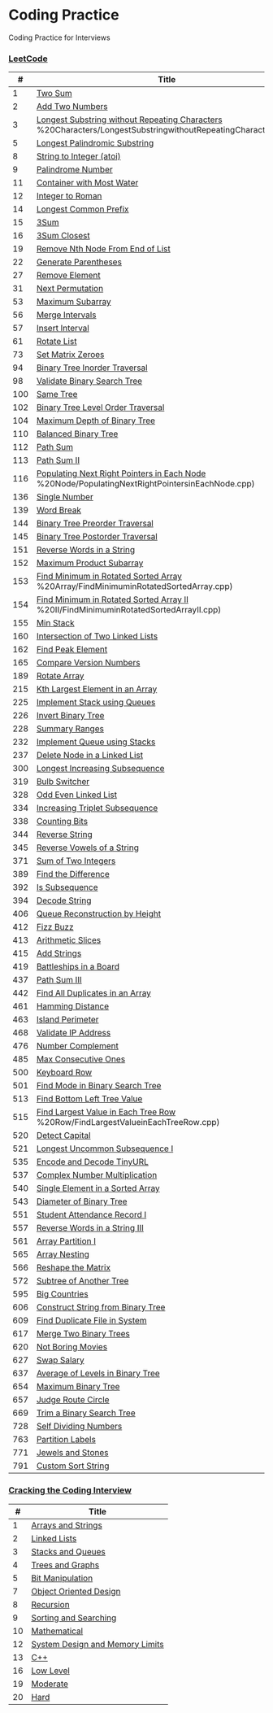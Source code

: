 # Coding Practice

Coding Practice for Interviews

### [LeetCode](./LeetCode)

| # | Title | Difficulty |
|---| ----- | ---------- |
|1|[Two Sum](./LeetCode/Two%20Sum/README.md) |Easy|
|2|[Add Two Numbers](./LeetCode/Add%20Two%20Numbers/README.md) |Medium|
|3|[Longest Substring without Repeating Characters](./LeetCode/Longest%20Substring%20without%20Repeating%20Characters/README.md) %20Characters/LongestSubstringwithoutRepeatingCharacters.cpp)|Medium|
|5|[Longest Palindromic Substring](./LeetCode/Longest%20Palindromic%20Substring/README.md) |Medium|
|8|[String to Integer (atoi)](./LeetCode/String%20to%20Integer/README.md) |Medium|
|9|[Palindrome Number](./LeetCode/Palindrome%20Number/README.md) |Easy|
|11|[Container with Most Water](./LeetCode/Container%20with%20Most%20Water/README.md) |Medium|
|12|[Integer to Roman](./LeetCode/Integer%20to%20Roman/README.md) |Medium|
|14|[Longest Common Prefix](./LeetCode/Longest%20Common%20Prefix/README.md) |Easy|
|15|[3Sum](./LeetCode/3Sum/README.md) |Medium|
|16|[3Sum Closest](./LeetCode/3Sum%20Closest/README.md) |Medium|
|19|[Remove Nth Node From End of List](./LeetCode/Remove%20Nth%20Node%20From%20End%20of%20List/README.md) |Medium|
|22|[Generate Parentheses](./LeetCode/Generate%20Parentheses/README.md) |Medium|
|27|[Remove Element](./LeetCode/Remove%20Element/README.md) |Easy|
|31|[Next Permutation](./LeetCode/Next%20Permutation/README.md) |Medium|
|53|[Maximum Subarray](./LeetCode/Maximum%20Subarray/README.md) |Easy|
|56|[Merge Intervals](./LeetCode/Merge%20Intervals/README.md) |Medium|
|57|[Insert Interval](./LeetCode/Insert%20Interval/README.md) |Hard|
|61|[Rotate List](./LeetCode/Rotate%20List/README.md) |Medium|
|73|[Set Matrix Zeroes](./LeetCode/Set%20Matrix%20Zeroes/README.md) |Medium|
|94|[Binary Tree Inorder Traversal](./LeetCode/Binary%20Tree%20Inorder%20Traversal/README.md) |Medium|
|98|[Validate Binary Search Tree](./LeetCode/Validate%20Binary%20Search%20Tree/README.md) |Medium|
|100|[Same Tree](./LeetCode/Same%20Tree/README.md) |Easy|
|102|[Binary Tree Level Order Traversal](./LeetCode/Binary%20Tree%20Level%20Order%20Traversal/README.md) |Medium|
|104|[Maximum Depth of Binary Tree](./LeetCode/Maximum%20Depth%20of%20Binary%20Tree/README.md) |Easy|
|110|[Balanced Binary Tree](./LeetCode/Balanced%20Binary%20Tree/README.md) |Easy|
|112|[Path Sum](./LeetCode/Path%20Sum/README.md) |Easy|
|113|[Path Sum II](./LeetCode/Path%20Sum%20II/README.md) |Medium|
|116|[Populating Next Right Pointers in Each Node](./LeetCode/Populating%20Next%20Right%20Pointers%20in%20Each%20Node/README.md) %20Node/PopulatingNextRightPointersinEachNode.cpp)|Medium|
|136|[Single Number](./LeetCode/Single%Number/README.md) |Easy|
|139|[Word Break](./LeetCode/Word%20Break/README.md) |Medium|
|144|[Binary Tree Preorder Traversal](./LeetCode/Binary%20Tree%20Preorder%20Traversal/README.md) |Medium|
|145|[Binary Tree Postorder Traversal](./LeetCode/Binary%20Tree%20Postorder%20Traversal/README.md) |Medium|
|151|[Reverse Words in a String](./LeetCode/Reverse%20Words%20in%20a%20String/README.md) |Medium|
|152|[Maximum Product Subarray](./LeetCode/Maximum%20Product%20Subarray/README.md) |Medium|
|153|[Find Minimum in Rotated Sorted Array](./LeetCode/Find%20Minimum%20in%20Rotated%20Sorted%20Array/README.md) %20Array/FindMinimuminRotatedSortedArray.cpp)|Medium|
|154|[Find Minimum in Rotated Sorted Array II](./LeetCode/Find%20Minimum%20in%20Rotated%20Sorted%20Array%20II/README.md) %20II/FindMinimuminRotatedSortedArrayII.cpp)|Hard|
|155|[Min Stack](./LeetCode/Min%20Stack/README.md) |Easy|
|160|[Intersection of Two Linked Lists](./LeetCode/Intersection%20of%20Two%20Linked%20Lists/README.md) |Easy|
|162|[Find Peak Element](./LeetCode/Find%20Peak%20Element/README.md) |Medium|
|165|[Compare Version Numbers](./LeetCode/Compare%20Version%20Numbers/README.md) |Medium|
|189|[Rotate Array](./LeetCode/Rotate%20Array/README.md) |Easy|
|215|[Kth Largest Element in an Array](./LeetCode/Kth%20Largest%20Element%20in%20an%20Array/README.md) |Medium|
|225|[Implement Stack using Queues](./LeetCode/Implement%20Stack%20using%20Queues/README.md) |Easy|
|226|[Invert Binary Tree](./LeetCode/Invert%20Binary%20Tree/README.md) |Easy|
|228|[Summary Ranges](./LeetCode/Summary%20Ranges/README.md) |Medium|
|232|[Implement Queue using Stacks](./LeetCode/Implement%20Queue%20using%20Stacks/README.md) |Easy|
|237|[Delete Node in a Linked List](./LeetCode/Delete%20Node%20in%20a%20Linked%20List/README.md) |Easy|
|300|[Longest Increasing Subsequence](./LeetCode/Longest%20Increasing%20Subsequence/README.md) |Medium|
|319|[Bulb Switcher](./LeetCode/Bulb%20Switcher/README.md) |Medium|
|328|[Odd Even Linked List](./LeetCode/Odd%20Even%20Linked%20List/README.md) |Medium|
|334|[Increasing Triplet Subsequence](./LeetCode/Increasing%20Triplet%20Subsequence/README.md) |Medium|
|338|[Counting Bits](./LeetCode/Counting%20Bits/README.md) |Medium|
|344|[Reverse String](./LeetCode/Reverse%20String/README.md) |Easy|
|345|[Reverse Vowels of a String](./LeetCode/Reverse%20Vowels%20of%20a%20String/README.md) |Easy|
|371|[Sum of Two Integers](./LeetCode/Sum%20of%20Two%20Integers/README.md) |Easy|
|389|[Find the Difference](./LeetCode/Find%20the%20Difference/README.md) |Easy|
|392|[Is Subsequence](./LeetCode/Is%20Subsequence/README.md) |Medium|
|394|[Decode String](./LeetCode/Decode%20String/README.md) |Medium|
|406|[Queue Reconstruction by Height](./LeetCode/Queue%20Reconstruction%20by%20Height/README.md) |Medium|
|412|[Fizz Buzz](./LeetCode/Fizz%20Buzz/README.md) |Easy|
|413|[Arithmetic Slices](./LeetCode/Arithmetic%20Slices/README.md) |Medium|
|415|[Add Strings](./LeetCode/Add%20Strings/README.md) |Easy|
|419|[Battleships in a Board](./LeetCode/Battleships%20in%20a%20Board/README.md) |Medium|
|437|[Path Sum III](./LeetCode/Path%20Sum%20III/README.md) |Easy|
|442|[Find All Duplicates in an Array](./LeetCode/Find%20All%20Duplicates%20in%20an%20Array/README.md) |Medium|
|461|[Hamming Distance](./LeetCode/Hamming%20Distance/README.md) |Easy|
|463|[Island Perimeter](./LeetCode/Island%20Perimeter/README.md) |Easy|
|468|[Validate IP Address](./LeetCode/Validate%20IP%20Address/README.md) |Medium|
|476|[Number Complement](./LeetCode/Number%20Complement/README.md) |Easy|
|485|[Max Consecutive Ones](./LeetCode/Max%20Consecutive%20Ones/README.md) |Easy|
|500|[Keyboard Row](./LeetCode/Keyboard%20Row/README.md) |Easy|
|501|[Find Mode in Binary Search Tree](./LeetCode/Find%20Mode%20in%20Binary%20Search%20Tree/README.md) |Easy|
|513|[Find Bottom Left Tree Value](./LeetCode/Find%20Bottom%20Left%20Tree%20Value/README.md) |Medium|
|515|[Find Largest Value in Each Tree Row](./LeetCode/Find%20Largest%20Value%20in%20Each%20Tree%20Row/README.md) %20Row/FindLargestValueinEachTreeRow.cpp)|Medium|
|520|[Detect Capital](./LeetCode/Detect%20Capital/README.md) |Easy|
|521|[Longest Uncommon Subsequence I](./LeetCode/Longest%20Uncommon%20Subsequence%20I/README.md) |Easy|
|535|[Encode and Decode TinyURL](./LeetCode/Encode%20and%20Decode%20TinyURL/README.md) |Medium|
|537|[Complex Number Multiplication](./LeetCode/Complex%20Number%20Multiplication/README.md) |Medium|
|540|[Single Element in a Sorted Array](./LeetCode/Single%20Element%20in%20a%20Sorted%20Array/README.md) |Medium|
|543|[Diameter of Binary Tree](./LeetCode/Diameter%20of%20Binary%20Tree/README.md) |Easy|
|551|[Student Attendance Record I](./LeetCode/Student%20Attendance%20Record%20I/README.md) |Easy|
|557|[Reverse Words in a String III](./LeetCode/Reverse%20Words%20in%20a%20String%20III/README.md) |Easy|
|561|[Array Partition I](./LeetCode/Array%20Partition%20I/README.md) |Easy|
|565|[Array Nesting](./LeetCode/Array%20Nesting/README.md) |Medium|
|566|[Reshape the Matrix](./LeetCode/Reshape%20the%20Matrix/README.md) |Easy|
|572|[Subtree of Another Tree](./LeetCode/Subtree%20of%20Another%20Tree/README.md) |Easy|
|595|[Big Countries](./LeetCode/Big%20Countries/README.md) |Easy|
|606|[Construct String from Binary Tree](./LeetCode/Construct%20String%20from%20Binary%20Tree/README.md) |Easy|
|609|[Find Duplicate File in System](./LeetCode/Find%20Duplicate%20File%20in%20System/README.md) |Medium|
|617|[Merge Two Binary Trees](./LeetCode/Merge%20Two%20Binary%20Trees/README.md) |Easy|
|620|[Not Boring Movies](./LeetCode/Not%20Boring%20Movies/README.md) |Easy|
|627|[Swap Salary](./LeetCode/Swap%20Salary/README.md) |Easy|
|637|[Average of Levels in Binary Tree](./LeetCode/Average%20of%20Levels%20in%20Binary%20Tree/README.md) |Easy|
|654|[Maximum Binary Tree](./LeetCode/Maximum%20Binary%20Tree/README.md) |Medium|
|657|[Judge Route Circle](./LeetCode/Judge%20Route%20Circle/README.md) |Easy|
|669|[Trim a Binary Search Tree](./LeetCode/Trim%20a%20Binary%20Search%20Tree/README.md) |Easy|
|728|[Self Dividing Numbers](./LeetCode/Self%20Dividing%20Numbers/README.md) |Easy|
|763|[Partition Labels](./LeetCode/Partition%20Labels/README.md) |Medium|
|771|[Jewels and Stones](./LeetCode/Jewels%20and%20Stones/README.md) |Easy|
|791|[Custom Sort String](./LeetCode/Custom%20Sort%20String/README.md) |Medium|

### [Cracking the Coding Interview](./Cracking%20the%20Coding%20Interview)

| # | Title |
|---| ----- |
|1|[Arrays and Strings](./Cracking%20the%20Coding%20Interview/Arrays%20and%20Strings) |
|2|[Linked Lists](./Cracking%20the%20Coding%20Interview/Linked%20Lists) |
|3|[Stacks and Queues](./Cracking%20the%20Coding%20Interview/Stacks%20and%20Queues) |
|4|[Trees and Graphs](./Cracking%20the%20Coding%20Interview/Trees%20and%20Graphs) |
|5|[Bit Manipulation](./Cracking%20the%20Coding%20Interview/Bit%20Manipulation) |
|7|[Object Oriented Design](./Cracking%20the%20Coding%20Interview/Object%20Oriented%20Design) |
|8|[Recursion](./Cracking%20the%20Coding%20Interview/Recursion) |
|9|[Sorting and Searching](./Cracking%20the%20Coding%20Interview/Sorting%20and%20Searching) |
|10|[Mathematical](./Cracking%20the%20Coding%20Interview/Mathematical) |
|12|[System Design and Memory Limits](./Cracking%20the%20Coding%20Interview/System%20Design%20and%20Memory%20Limits) |
|13|[C++](./Cracking%20the%20Coding%20Interview/C++) |
|16|[Low Level](./Cracking%20the%20Coding%20Interview/Low%20Level) |
|19|[Moderate](./Cracking%20the%20Coding%20Interview/Moderate) |
|20|[Hard](./Cracking%20the%20Coding%20Interview/Hard) |
